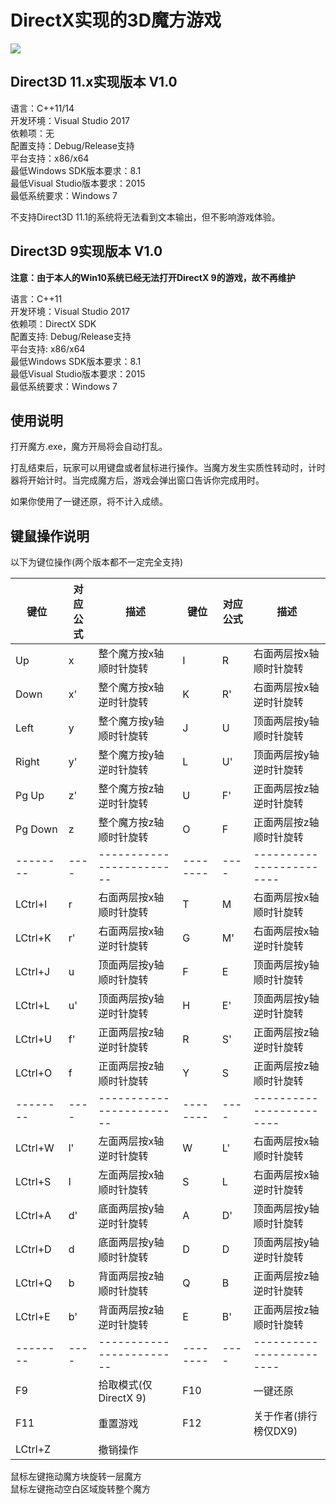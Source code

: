 # DirectX实现的3D魔方游戏

![](https://github.com/MKXJun/Rubik-Cube/blob/master/replay.gif)

## Direct3D 11.x实现版本 V1.0

语言：C++11/14</br>
开发环境：Visual Studio 2017</br>
依赖项：无</br>
配置支持：Debug/Release支持</br>
平台支持：x86/x64</br>
最低Windows SDK版本要求：8.1</br>
最低Visual Studio版本要求：2015</br>
最低系统要求：Windows 7

不支持Direct3D 11.1的系统将无法看到文本输出，但不影响游戏体验。

## Direct3D 9实现版本 V1.0

**注意：由于本人的Win10系统已经无法打开DirectX 9的游戏，故不再维护**

语言：C++11</br>
开发环境：Visual Studio 2017</br>
依赖项：DirectX SDK</br>
配置支持: Debug/Release支持</br>
平台支持: x86/x64</br>
最低Windows SDK版本要求：8.1</br>
最低Visual Studio版本要求：2015</br>
最低系统要求：Windows 7

## 使用说明

打开魔方.exe，魔方开局将会自动打乱。

打乱结束后，玩家可以用键盘或者鼠标进行操作。当魔方发生实质性转动时，计时器将开始计时。当完成魔方后，游戏会弹出窗口告诉你完成用时。

如果你使用了一键还原，将不计入成绩。

## 键鼠操作说明

以下为键位操作(两个版本都不一定完全支持)

|键位    |对应公式|描述|键位   |对应公式|描述|
|--------|----|------------------------|--------|----|------------------------|
| Up     | x  | 整个魔方按x轴顺时针旋转|I       | R  | 右面两层按x轴顺时针旋转|
| Down   | x' | 整个魔方按x轴逆时针旋转|K       | R' | 右面两层按x轴逆时针旋转|
| Left   | y  | 整个魔方按y轴顺时针旋转|J       | U  | 顶面两层按y轴顺时针旋转|
| Right  | y' | 整个魔方按y轴逆时针旋转|L       | U' | 顶面两层按y轴逆时针旋转|
| Pg Up  | z' | 整个魔方按z轴逆时针旋转|U       | F' | 正面两层按z轴逆时针旋转|
| Pg Down| z  | 整个魔方按z轴顺时针旋转|O       | F  | 正面两层按z轴顺时针旋转|
|--------|----|------------------------|--------|----|------------------------|
|LCtrl+I | r  | 右面两层按x轴顺时针旋转|T       | M  | 右面两层按x轴顺时针旋转|
|LCtrl+K | r' | 右面两层按x轴逆时针旋转|G       | M' | 右面两层按x轴逆时针旋转|
|LCtrl+J | u  | 顶面两层按y轴顺时针旋转|F       | E  | 顶面两层按y轴顺时针旋转|
|LCtrl+L | u' | 顶面两层按y轴逆时针旋转|H       | E' | 顶面两层按y轴逆时针旋转|
|LCtrl+U | f' | 正面两层按z轴逆时针旋转|R       | S' | 正面两层按z轴逆时针旋转|
|LCtrl+O | f  | 正面两层按z轴顺时针旋转|Y       | S  | 正面两层按z轴顺时针旋转|
|--------|----|------------------------|--------|----|------------------------|
|LCtrl+W | l' | 左面两层按x轴逆时针旋转|W       | L' | 右面两层按x轴顺时针旋转|
|LCtrl+S | l  | 左面两层按x轴顺时针旋转|S       | L  | 右面两层按x轴逆时针旋转|
|LCtrl+A | d' | 底面两层按y轴逆时针旋转|A       | D' | 顶面两层按y轴顺时针旋转|
|LCtrl+D | d  | 底面两层按y轴顺时针旋转|D       | D  | 顶面两层按y轴逆时针旋转|
|LCtrl+Q | b  | 背面两层按z轴顺时针旋转|Q       | B  | 正面两层按z轴逆时针旋转|
|LCtrl+E | b' | 背面两层按z轴逆时针旋转|E       | B' | 正面两层按z轴顺时针旋转|
|--------|----|------------------------|--------|----|------------------------|
|F9      |    | 拾取模式(仅DirectX 9)  |F10     |    | 一键还原               |
|F11     |    | 重置游戏               |F12     |    | 关于作者(排行榜仅DX9)  |
|LCtrl+Z |    | 撤销操作               |        |    |                        |


鼠标左键拖动魔方块旋转一层魔方</br>
鼠标左键拖动空白区域旋转整个魔方</br>






















